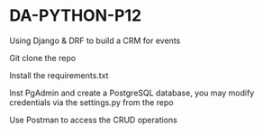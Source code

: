 # DA-PYTHON-P12
Using Django & DRF to build a CRM for events

Git clone the repo

Install the requirements.txt

Inst PgAdmin and create a PostgreSQL database, you may modify credentials via the settings.py from the repo

Use Postman to access the CRUD operations
